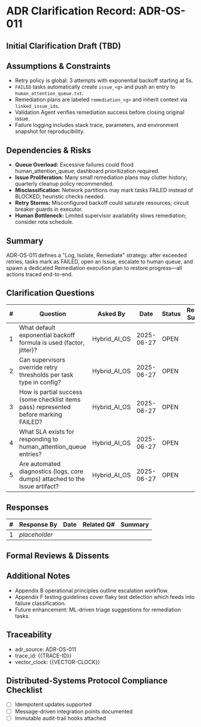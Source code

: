 # ADR Clarification Record: ADR-OS-011

## Initial Clarification Draft (TBD)


## Assumptions & Constraints
- Retry policy is global: 3 attempts with exponential backoff starting at 5s.
- `FAILED` tasks automatically create `issue_<g>` and push an entry to `human_attention_queue.txt`.
- Remediation plans are labeled `remediation_<g>` and inherit context via `linked_issue_ids`.
- Validation Agent verifies remediation success before closing original issue.
- Failure logging includes stack trace, parameters, and environment snapshot for reproducibility.

## Dependencies & Risks
- **Queue Overload:** Excessive failures could flood human_attention_queue; dashboard prioritization required.
- **Issue Proliferation:** Many small remediation plans may clutter history; quarterly cleanup policy recommended.
- **Misclassification:** Network partitions may mark tasks FAILED instead of BLOCKED; heuristic checks needed.
- **Retry Storms:** Misconfigured backoff could saturate resources; circuit breaker guards in executor.
- **Human Bottleneck:** Limited supervisor availability slows remediation; consider rota schedule.

## Summary
ADR-OS-011 defines a "Log, Isolate, Remediate" strategy: after exceeded retries, tasks mark as FAILED, open an Issue, escalate to human queue, and spawn a dedicated Remediation execution plan to restore progress—all actions traced end-to-end.

## Clarification Questions
| # | Question | Asked By | Date | Status | Response Summary |
|---|----------|----------|------|--------|------------------|
| 1 | What default exponential backoff formula is used (factor, jitter)? | Hybrid_AI_OS | 2025-06-27 | OPEN | |
| 2 | Can supervisors override retry thresholds per task type in config? | Hybrid_AI_OS | 2025-06-27 | OPEN | |
| 3 | How is partial success (some checklist items pass) represented before marking FAILED? | Hybrid_AI_OS | 2025-06-27 | OPEN | |
| 4 | What SLA exists for responding to human_attention_queue entries? | Hybrid_AI_OS | 2025-06-27 | OPEN | |
| 5 | Are automated diagnostics (logs, core dumps) attached to the Issue artifact? | Hybrid_AI_OS | 2025-06-27 | OPEN | |

## Responses
| # | Response By | Date | Related Q# | Summary |
|---|-------------|------|------------|---------|
| 1 | _placeholder_ | | | |

## Formal Reviews & Dissents
<!-- Capture formal approvals, objections, and alternative viewpoints here. -->


## Additional Notes
- Appendix B operational principles outline escalation workflow.
- Appendix F testing guidelines cover flaky test detection which feeds into failure classification.
- Future enhancement: ML-driven triage suggestions for remediation tasks.

## Traceability
- adr_source: ADR-OS-011
- trace_id: {{TRACE-ID}}
- vector_clock: {{VECTOR-CLOCK}}

## Distributed-Systems Protocol Compliance Checklist
- [ ] Idempotent updates supported
- [ ] Message-driven integration points documented
- [ ] Immutable audit-trail hooks attached 